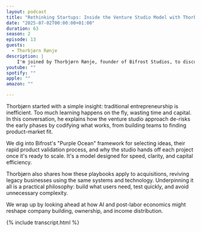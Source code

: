 ```yaml
---
layout: podcast
title: "Rethinking Startups: Inside the Venture Studio Model with Thorbjørn Rønje"
date: "2025-07-02T00:00:00+01:00"
duration: 63
season: 2
episode: 13
guests:
  - Thorbjørn Rønje
description: |
    I'm joined by Thorbjørn Rønje, founder of Bifrost Studios, to discuss why venture studios are the most effective path to building companies. Drawing from nearly 50 startups, he shows how repeatable systems beat lone heroics when launching new products.
youtube: ""
spotify: ""
apple: ""
amazon: ""

---
```


Thorbjørn started with a simple insight: traditional entrepreneurship is inefficient. Too much learning happens on the fly, wasting time and capital. In this conversation, he explains how the venture studio approach de-risks the early phases by codifying what works, from building teams to finding product-market fit.

We dig into Bifrost's "Purple Ocean" framework for selecting ideas, their rapid product validation process, and why the studio hands off each project once it's ready to scale. It's a model designed for speed, clarity, and capital efficiency.

Thorbjørn also shares how these playbooks apply to acquisitions, reviving legacy businesses using the same systems and technology. Underpinning it all is a practical philosophy: build what users need, test quickly, and avoid unnecessary complexity.

We wrap up by looking ahead at how AI and post-labor economics might reshape company building, ownership, and income distribution.

{% include transcript.html %}
